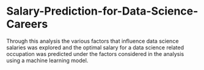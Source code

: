 # Salary-Prediction-for-Data-Science-Careers
Through this analysis the various factors that influence data science salaries was explored and the optimal salary for a data science related occupation was predicted under the factors considered in the analysis using a machine learning model.
